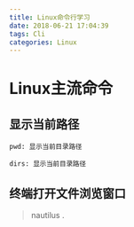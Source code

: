 ```yaml
---
title: Linux命令行学习
date: 2018-06-21 17:04:39
tags: Cli
categories: Linux
---
```

# Linux主流命令

## 显示当前路径
````
pwd: 显示当前目录路径

dirs: 显示当前目录路径
````

## 终端打开文件浏览窗口
> nautilus .
